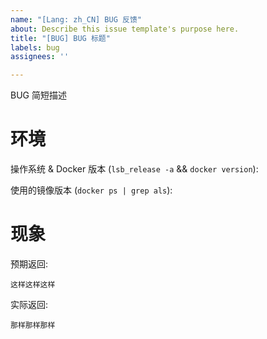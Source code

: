 ```yaml
---
name: "[Lang: zh_CN] BUG 反馈"
about: Describe this issue template's purpose here.
title: "[BUG] BUG 标题"
labels: bug
assignees: ''

---
```


BUG 简短描述

# 环境
操作系统 & Docker 版本 (`lsb_release -a` && `docker version`):

使用的镜像版本 (`docker ps | grep als`):

# 现象
预期返回:
```
这样这样这样
```
实际返回:
```
那样那样那样
```
